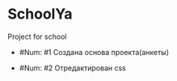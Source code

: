 SchoolYa
========

Project for school

* \#Num: #1
Создана основа проекта(анкеты)

* \#Num: #2
Отредактирован css